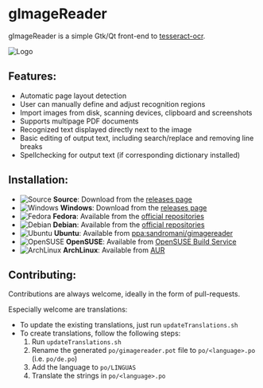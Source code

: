 gImageReader
============

gImageReader is a simple Gtk/Qt front-end to [tesseract-ocr](https://code.google.com/p/tesseract-ocr/).

![Logo](https://raw.githubusercontent.com/manisandro/gImageReader/gh-pages/gimagereader.jpg)

Features:
------------
 - Automatic page layout detection
 - User can manually define and adjust recognition regions
 - Import images from disk, scanning devices, clipboard and screenshots
 - Supports multipage PDF documents
 - Recognized text displayed directly next to the image
 - Basic editing of output text, including search/replace and removing line breaks
 - Spellchecking for output text (if corresponding dictionary installed)

Installation:
---------------
- ![Source](https://raw.githubusercontent.com/manisandro/gImageReader/gh-pages/icons/source.png) **Source**: Download from the [releases page](https://github.com/manisandro/gImageReader/releases)
- ![Windows](https://raw.githubusercontent.com/manisandro/gImageReader/gh-pages/icons/windows.png) **Windows**: Download from the [releases page](https://github.com/manisandro/gImageReader/releases)
- ![Fedora](https://raw.githubusercontent.com/manisandro/gImageReader/gh-pages/icons/fedora.png) **Fedora**: Available from the [official repositories](https://apps.fedoraproject.org/packages/gimagereader)
- ![Debian](https://raw.githubusercontent.com/manisandro/gImageReader/gh-pages/icons/debian.png) **Debian**: Available from the [official repositories](https://packages.debian.org/unstable/main/gimagereader)
- ![Ubuntu](https://raw.githubusercontent.com/manisandro/gImageReader/gh-pages/icons/ubuntu.png) **Ubuntu**: Available from [ppa:sandromani/gimagereader](https://launchpad.net/~sandromani/+archive/ubuntu/gimagereader)
- ![OpenSUSE](https://raw.githubusercontent.com/manisandro/gImageReader/gh-pages/icons/opensuse.png) **OpenSUSE**: Available from [OpenSUSE Build Service](https://build.opensuse.org/project/show/home:sandromani)
- ![ArchLinux](https://raw.githubusercontent.com/manisandro/gImageReader/gh-pages/icons/arch.png) **ArchLinux**: Available from [AUR](https://aur.archlinux.org/packages/gimagereader/)

Contributing:
---------------
Contributions are always welcome, ideally in the form of pull-requests.

Especially welcome are translations:
 - To update the existing translations, just run `updateTranslations.sh`
 - To create translations, follow the following steps:
     1. Run `updateTranslations.sh`
     2. Rename the generated `po/gimagereader.pot` file to `po/<language>.po` (i.e. `po/de.po`)
     3. Add the language to `po/LINGUAS`
     4. Translate the strings in `po/<language>.po`

